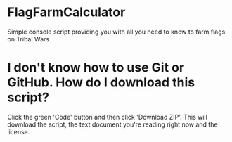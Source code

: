 # FlagFarmCalculator
Simple console script providing you with all you need to know to farm flags on Tribal Wars

# I don't know how to use Git or GitHub. How do I download this script?
Click the green 'Code' button and then click 'Download ZIP'. This will download the script, the text document you're reading right now and the license.
